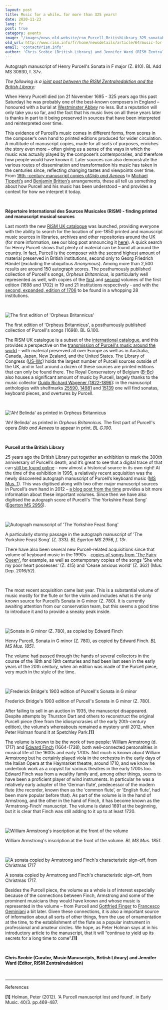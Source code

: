 ```yaml
---
layout: post
title: Music for a while… for more than 325 years!
date: 2020-11-23
lang: fr
post: true
category: events
image: "/images/news-old-website/csm_Purcell_BritishLibrary_325_sonataF_b213c91b0a.jpg"
old_url: http://www.rism.info/fr/home/newsdetails/article/64/music-for-a-while-for-more-than-325-years.html
email: 'contact@rism.info'
author: 'Chris Scobie (British Library) and Jennifer Ward (RISM Zentralredaktion)'
---
```


Autograph manuscript of Henry Purcell's Sonata in F major (Z. 810). BL Add MS 30930, f. 37v.

_The following is a [joint post between the RISM Zentralredaktion and the British Library](https://blogs.bl.uk/music/2020/11/music-for-a-while-for-more-than-325-years-a-joint-rism-british-library-blog-post-about-sources-for-p.html "Opens external link in new window"):_   
  
When Henry Purcell died (on 21 November 1695 - 325 years ago this past Saturday) he was probably one of the best-known composers in England – honoured with a burial at [Westminster Abbey](https://www.westminster-abbey.org/abbey-commemorations/commemorations/henry-purcell-family "Opens external link in new window") no less. But a reputation will only take you so far, and the fact that his music lives on all these years later is thanks in part to it being preserved in sources that have been interpreted and reinterpreted over time.   
  
This evidence of Purcell’s music comes in different forms, from scores in the composer’s own hand to printed editions produced for wider circulation. A multitude of manuscript copies, made for all sorts of purposes, enriches the story even more – often giving us a sense of the ways in which the music was actually played by the composer’s contemporaries, and therefore how people would have known it. Later sources can also demonstrate the various routes of dissemination and transformation his music has taken in the centuries since, reflecting changing tastes and viewpoints over time. From [19th -century manuscript copies of](http://searcharchives.bl.uk/IAMS_VU2:IAMS040-002023580?_ga=2.68060370.276423528.1606126346-1021810909.1602762589 "Opens external link in new window")_[Dido and Aeneas](http://searcharchives.bl.uk/IAMS_VU2:IAMS040-002023580?_ga=2.68060370.276423528.1606126346-1021810909.1602762589 "Opens external link in new window")_ to [Michael Tippett’s](https://www.youtube.com/watch?v=5AIqH7Atr2w "Opens external link in new window") and [Benjamin Britten’s](https://www.bl.uk/manuscripts/FullDisplay.aspx?ref=Add_MS_60626&_ga=2.238461891.276423528.1606126346-1021810909.1602762589 "Opens external link in new window") arrangements, these all tell us something about how Purcell and his music has been understood – and provides a context for how we interpret it today.

&nbsp;

**Répertoire International des Sources Musicales (RISM) - finding printed and manuscript musical sources**

Last month the new [RISM UK catalogue](http://uk.rism-ch.org/catalog "Opens external link in new window") was launched, providing everyone with the ability to search for the location of pre-1850 printed and manuscript music sources in libraries, archives and other repositories around the UK (for more information, see our blog post announcing it [here](https://blogs.bl.uk/music/2020/10/announcing-the-new-rism-uk-catalogue.html "Opens external link in new window")). A quick search for Henry Purcell shows that plenty of material can be found all around the country. In fact, Purcell is the composer with the second highest amount of material preserved in British institutions, second only to Georg Friedrich Händel (excluding the ubiquitous _Anonymous_). Among more than 2,500 results are around 150 autograph scores. The posthumously published collection of Purcell's songs, _Orpheus Britannicus_, is particularly well represented as well, with copies of the [first](http://uk.rism-ch.org/catalog/990053208 "Opens external link in new window") and [second](http://uk.rism-ch.org/catalog/990053212 "Opens external link in new window") volumes of the first edition (1698 and 1702) in 19 and 21 institutions respectively - and with the [second, expanded, edition of 1706](http://uk.rism-ch.org/catalog/990053209 "Opens external link in new window") to be found in a whopping 28 institutions.

&nbsp;

 ![The first edition of 'Orpheus Britannicus'](/images/news-old-website/Purcell_BritishLibrary_325_Orpheus1st.jpg)

The first edition of 'Orpheus Britannicus', a posthumously published collection of Purcell's songs (1698). BL G.100.

The RISM UK catalogue is a subset of the [international catalogue](https://opac.rism.info/ "Opens external link in new window"), and this provides a perspective on the [transmission of Purcell's music around the world](https://opac.rism.info/search?View=rism&author=purcell+henry "Opens external link in new window") – with material preserved all over Europe as well as in Australia, Canada, Japan, New Zealand, and the United States. The Library of Congress ([US-Wc](https://opac.rism.info/search?View=rism&author=purcell+henry&siglum=US-Wc&Language=en "Opens external link in new window")) holds the largest number of Purcell sources outside of the UK, and in fact around a dozen of these sources are printed editions that can only be found there. The Royal Conservatory of Belgium ([B-Bc](https://opac.rism.info/search?View=rism&author=purcell+henry&siglum=B-Bc&Language=en "Opens external link in new window")) also houses a significant amount of music by Purcell, largely thanks to the music collector [Guido Richard Wagener (1822-1896)](http://www.conservatoire.be/en/library/collections-en/fonds-guido-richard-wageber-collection/ "Opens external link in new window"): in the manuscript anthologies with shelfmarks [25590](https://opac.rism.info/search?id=704002332&View=rism "Opens external link in new window"), [14981](https://opac.rism.info/search?id=704002420&View=rism "Opens external link in new window") and [15139](https://opac.rism.info/search?id=702001169&View=rism "Opens external link in new window") one will find sonatas, keyboard pieces, and overtures by Purcell.

&nbsp;

 !['Ah! Belinda' as printed in Orpheus Britannicus](/images/news-old-website/Purcell_BritishLibrary_325_Belinda.jpg)

'Ah! Belinda' as printed in _Orpheus Britannicus_. The first part of Purcell's opera _Dido and Aeneas_ to appear in print. _BL G.100_.

&nbsp;

**Purcell at the British Library**

25 years ago the British Library put together an exhibition to mark the 300th anniversary of Purcell’s death, and it’s great to see that a digital trace of that can [still be found online](https://www.bl.uk/onlinegallery/features/purcell.html?_ga=2.241657281.276423528.1606126346-1021810909.1602762589 "Opens external link in new window") – now almost a historical source in its own right! At the time of the exhibition in 1995, a relatively recent acquisition was the newly discovered autograph manuscript of Purcell’s keyboard music ([MS Mus. 1](https://www.bl.uk/eblj/1995articles/pdf/article11.pdf?_ga=2.241657281.276423528.1606126346-1021810909.1602762589 "Opens external link in new window")). This was digitised along with two other major manuscript sources in Purcell’s own hand in 2012 – [a blog post from the time](https://blogs.bl.uk/music/2012/06/purcell_digitised.html "Opens external link in new window") provides a bit more information about these important volumes. Since then we have also digitised the autograph score of Purcell's ‘The Yorkshire Feast Song’ ([Egerton MS 2956](https://www.bl.uk/manuscripts/FullDisplay.aspx?ref=Egerton_MS_2956&_ga=2.241657281.276423528.1606126346-1021810909.1602762589 "Opens external link in new window")).

&nbsp;

 ![Autograph manuscript of 'The Yorkshire Feast Song'](/images/news-old-website/Purcell_BritishLibrary_325_Yorkshire.jpg)

A particularly stormy passage in the autograph manuscript of 'The Yorkshire Feast Song' (Z. 333). _BL Egerton MS 2956, f. 13r_.

There have also been several new Purcell-related acquisitions since that volume of keyboard music in the 1990s – [copies of songs from 'The Fairy Queen'](http://searcharchives.bl.uk/IAMS_VU2:IAMS032-001947129?_ga=2.242066497.276423528.1606126346-1021810909.1602762589 "Opens external link in new window"), for example, as well as contemporary copies of the songs 'She who my poor heart possesses' (Z. 415) and 'Cease anxious world' (Z. 362) (Mus. Dep. 2016/52).

&nbsp;

The most recent acquisition came last year. This is a substantial volume of music mostly for the flute or for the violin and includes what is the only known source for Purcell’s Sonata in G minor (Z. 780). It is currently awaiting attention from our conservation team, but this seems a good time to introduce it and to provide a sneaky peak inside.

&nbsp;

 ![Sonata in G minor (Z. 780), as copied by Edward Finch](/images/news-old-website/Purcell_BritishLibrary_325_SonataFinch.jpg)

Henry Purcell, Sonata in G minor (Z. 780), as copied by Edward Finch. _BL MS Mus. 1851_.

The volume had passed through the hands of several collectors in the course of the 18th and 19th centuries and had been last seen in the early years of the 20th century, when an edition was made of the Purcell piece, very much in the style of the time.

&nbsp;

 ![Frederick Bridge's 1903 edition of Purcell's Sonata in G minor](/images/news-old-website/Purcell_BritishLibrary_325_SonataBridge.jpg)

Frederick Bridge's 1903 edition of Purcell's Sonata in G minor (Z. 780).

After failing to sell in an auction in 1935, the manuscript disappeared. Despite attempts by Thurston Dart and others to reconstruct the original Purcell piece (free from the idiosyncrasies of the early 20th-century edition), the volume’s whereabouts remained a mystery until 2012, when Peter Holman found it at Spetchley Park.**[1]**

The volume is known to be the work of two people: William Armstrong (d. 1717) and [Edward Finch](https://en.wikipedia.org/wiki/Edward_Finch_(composer) "Opens external link in new window") (1664-1738), both well-connected personalities in musical life of the 1600s and early 1700s. Not much is known about William Armstrong but he certainly played viola in the orchestra in the early days of the Italian Opera at the Haymarket theatre, around 1710, and we know he undertook work as a copyist for various theatres in the early 1700s too. Edward Finch was from a wealthy family and, among other things, seems to have been a proficient player of wind instruments. In particular he was a relatively early adopter of the ‘German flute’, predecessor of the modern flute (the recorder, known then as the ‘common flute’, or 'English flute', had been more popular before that). As part of the volume is in the hand of Armstrong, and the other in the hand of Finch, it has become known as the ‘Armstrong-Finch’ manuscript. The volume is dated 1691 at the beginning, but it is clear that Finch was still adding to it up to at least 1720.

&nbsp;

 ![William Armstrong's inscription at the front of the volume](/images/news-old-website/Purcell_BritishLibrary_325_Armstrong.jpg)

William Armstrong's inscription at the front of the volume. _BL MS Mus. 1851_.

&nbsp;

 ![A sonata copied by Armstrong and Finch's characteristic sign-off, from Christmas 1717](/images/news-old-website/Purcell_BritishLibrary_325_SonataArmstrongFinch1.jpg)

A sonata copied by Armstrong and Finch's characteristic sign-off, from Christmas 1717.

Besides the Purcell piece, the volume as a whole is of interest especially because of the connections between Finch, Armstrong and some of the prominent musicians they would have known and whose music is represented in the volume – from Purcell and [Gottfried Finger](https://en.wikipedia.org/wiki/Gottfried_Finger "Opens external link in new window") to [Francesco Geminiani](https://en.wikipedia.org/wiki/Francesco_Geminiani "Opens external link in new window") a bit later. Given these connections, it is also a important source of information about all sorts of other things, from the use of ornamentation at the time, to the establishment of the flute as a popular instrument in professional and amateur circles. We hope, as Peter Holman says at in his introductory article to the manuscript, that it will “continue to yield up its secrets for a long time to come”.**[1]**

&nbsp;

**Chris Scobie (Curator, Music Manuscripts, British Library) and Jennifer Ward (Editor, RISM Zentralredaktion)**

&nbsp;

-----

References

**[1]** Holman, Peter (2012). 'A Purcell manuscript lost and found'. in Early Music. 40/3. pp.469-487.

&nbsp;

